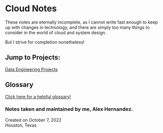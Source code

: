 # Cloud Notes

These notes are eternally incomplete, as I cannot write fast enough to keep up with changes in technology, and there are simply too many things to consider in the world of cloud and system design.

But I strive for completion nonetheless!

## Jump to Projects:
[Data Engineering Projects](https://github.com/Alex-TheLuchador/cloud-notes/tree/master/Data%20Science%20%26%20Engineering/Projects)

## Glossary
[Click here for a helpful glossary!](https://github.com/Alex-TheLuchador/cloud-notes/tree/master/Glossary.md)

### Notes taken and maintained by me, Alex Hernandez.
Created on October 7, 2022 <br>
Houston, Texas
